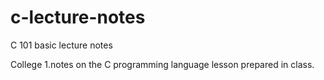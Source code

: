 # c-lecture-notes
C 101 basic lecture notes

College 1.notes on the C programming language lesson prepared in class.


